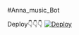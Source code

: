 #Anna_music_Bot

Deploy👇👇👇
[![Deploy](https://www.herokucdn.com/deploy/button.svg)](https://heroku.com/deploy?template=https://github.com/Lallu-lallus/anna_music)
